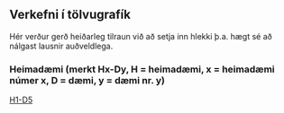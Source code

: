 ## Verkefni í tölvugrafík

Hér verður gerð heiðarleg tilraun við að setja inn hlekki þ.a. hægt sé að nálgast lausnir auðveldlega.

### Heimadæmi (merkt Hx-Dy, H = heimadæmi, x = heimadæmi númer x, D = dæmi, y = dæmi nr. y)

[H1-D5](https://github.com/elisabetasta/elisabetasta/blob/gh-pages/heimadaemi1.html)
